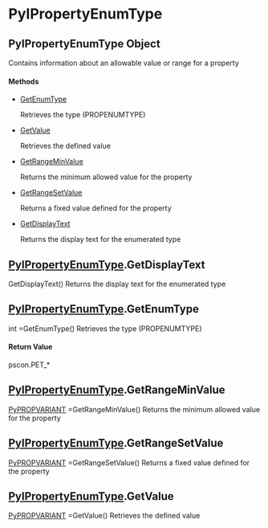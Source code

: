 # PyIPropertyEnumType

## PyIPropertyEnumType Object



Contains information about an allowable value or range for a property

#### Methods


  - [GetEnumType](PyIPropertyEnumType.md#pyipropertyenumtypegetenumtype)

    Retrieves the type \(PROPENUMTYPE\)&nbsp;

  - [GetValue](PyIPropertyEnumType.md#pyipropertyenumtypegetvalue)

    Retrieves the defined value&nbsp;

  - [GetRangeMinValue](PyIPropertyEnumType.md#pyipropertyenumtypegetrangeminvalue)

    Returns the minimum allowed value for the property&nbsp;

  - [GetRangeSetValue](PyIPropertyEnumType.md#pyipropertyenumtypegetrangesetvalue)

    Returns a fixed value defined for the property&nbsp;

  - [GetDisplayText](PyIPropertyEnumType.md#pyipropertyenumtypegetdisplaytext)

    Returns the display text for the enumerated type&nbsp;

## [PyIPropertyEnumType](#pyipropertyenumtype)\.GetDisplayText

GetDisplayText\(\)
Returns the display text for the enumerated type

## [PyIPropertyEnumType](#pyipropertyenumtype)\.GetEnumType



int =GetEnumType\(\)
Retrieves the type \(PROPENUMTYPE\)

#### Return Value
pscon\.PET\_\*

## [PyIPropertyEnumType](#pyipropertyenumtype)\.GetRangeMinValue

[PyPROPVARIANT](#pypropvariant) =GetRangeMinValue\(\)
Returns the minimum allowed value for the property

## [PyIPropertyEnumType](#pyipropertyenumtype)\.GetRangeSetValue

[PyPROPVARIANT](#pypropvariant) =GetRangeSetValue\(\)
Returns a fixed value defined for the property

## [PyIPropertyEnumType](#pyipropertyenumtype)\.GetValue

[PyPROPVARIANT](#pypropvariant) =GetValue\(\)
Retrieves the defined value